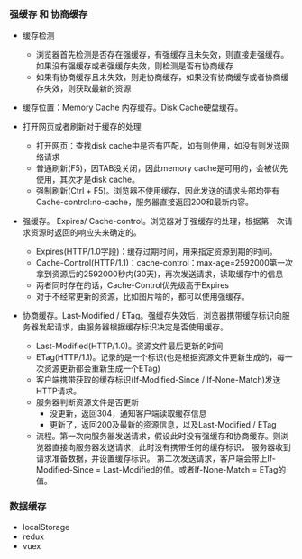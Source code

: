 ### 强缓存 和 协商缓存
- 缓存检测
    + 浏览器首先检测是否存在强缓存，有强缓存且未失效，则直接走强缓存。如果没有强缓存或者强缓存失效，则检测是否有协商缓存
    + 如果有协商缓存且未失效，则走协商缓存，如果没有协商缓存或者协商缓存失效，则获取最新的资源

- 缓存位置：Memory Cache 内存缓存。Disk Cache硬盘缓存。

- 打开网页或者刷新对于缓存的处理
    + 打开网页：查找disk cache中是否有匹配，如有则使用，如没有则发送网络请求
    + 普通刷新(F5)，因TAB没关闭，因此memory cache是可用的，会被优先使用，其次才是disk cache。
    + 强制刷新(Ctrl + F5)。浏览器不使用缓存，因此发送的请求头部均带有Cache-control:no-cache，服务器直接返回200和最新内容。

- 强缓存。 Expires/ Cache-control。浏览器对于强缓存的处理，根据第一次请求资源时返回的响应头来确定的。
    + Expires(HTTP/1.0字段)：缓存过期时间，用来指定资源到期的时间。
    + Cache-Control(HTTP/1.1)：cache-control：max-age=2592000第一次拿到资源后的2592000秒内(30天)，再次发送请求，读取缓存中的信息
    + 两者同时存在的话，Cache-Control优先级高于Expires
    + 对于不经常更新的资源，比如图片啥的，都可以使用强缓存。

- 协商缓存。Last-Modified / ETag。强缓存失效后，浏览器携带缓存标识向服务器发起请求，由服务器根据缓存标识决定是否使用缓存。
    + Last-Modified(HTTP/1.0)。资源文件最后更新的时间
    + ETag(HTTP/1.1)。记录的是一个标识(也是根据资源文件更新生成的，每一次资源更新都会重新生成一个ETag)
    + 客户端携带获取的缓存标识(If-Modified-Since / If-None-Match)发送HTTP请求。
    + 服务器判断资源文件是否更新
      + 没更新，返回304，通知客户端读取缓存信息
      + 更新了，返回200及最新的资源信息，以及Last-Modified / ETag
    + 流程。第一次向服务器发送请求，假设此时没有强缓存和协商缓存。则浏览器直接向服务器发送请求，此时没有携带任何的缓存标识。
    服务器收到请求准备数据，并设置缓存标识。
    第二次发送请求，客户端会带上If-Modified-Since = Last-Modified的值。或者If-None-Match = ETag的值。

### 数据缓存
- localStorage
- redux
- vuex


